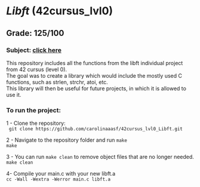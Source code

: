 # *Libft* (42cursus_lvl0)
## Grade: 125/100
### Subject: [click here](Extras/en.subject.pdf)

This repository includes all the functions from the libft individual project from 42 cursus (level 0).<br />
The goal was to create a library which would include the mostly used C functions, such as strlen, strchr, atoi, etc.<br />
This library will then be useful for future projects, in which it is allowed to use it.<br />

### To run the project:
1 - Clone the repository:<br />
` git clone https://github.com/carolinaaasf/42cursus_lvl0_Libft.git`

2 - Navigate to the repository folder and run `make`<br />
`make`<br />

3 - You can run `make clean` to remove object files that are no longer needed.<br />
`make clean` <br />

4- Compile your main.c with your new libft.a <br />
`cc -Wall -Wextra -Werror main.c libft.a`

